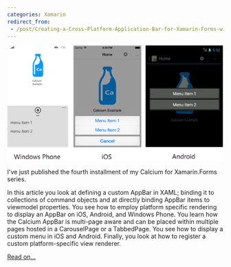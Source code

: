 ```yaml
---
categories: Xamarin
redirect_from:
 - /post/Creating-a-Cross-Platform-Application-Bar-for-Xamarin-Forms-with-Calcium.aspx.html
---
```


![Cross-Platform Application Bar](/assets/images/CrossPlatformApplicationBarForXamarinFormsWithCalcium.png)

I've just published the fourth installment of my Calcium for Xamarin.Forms series.

In this article you look at defining a custom AppBar in XAML; binding it to collections of command objects and at directly binding AppBar items to viewmodel properties. You see how to employ platform specific rendering to display an AppBar on iOS, Android, and Windows Phone. You learn how the Calcium AppBar is multi-page aware and can be placed within multiple pages hosted in a CarouselPage or a TabbedPage. You see how to display a custom menu in iOS and Android. Finally, you look at how to register a custom platform-specific view renderer.

[Read on...](http://www.codeproject.com/Articles/818536/Creating-a-Cross-Platform-Application-Bar-for-Xama)